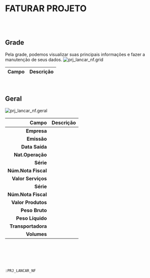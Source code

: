 # FATURAR PROJETO
<br>
<br>

## Grade
Pela grade, podemos visualizar suas principais informações e fazer a manutenção de seus dados.
![prj_lancar_nf.grid](https://raw.githubusercontent.com/netforcews/docs-erp/master/geral/imagens/prj_lancar_nf.grid.png)

Campo | Descrição
--:|---
<br>

## Geral
![prj_lancar_nf.geral](https://raw.githubusercontent.com/netforcews/docs-erp/master/geral/imagens/prj_lancar_nf.geral.png)

Campo | Descrição
--:|---
**Empresa** | 
**Emissão** | 
**Data Saída** | 
**Nat.Operação** | 
**Série** | 
**Núm.Nota Fiscal** | 
**Valor Serviços** | 
**Série** | 
**Núm.Nota Fiscal** | 
**Valor Produtos** | 
**Peso Bruto** | 
**Peso Líquido** | 
**Transportadora** | 
**Volumes** | 
<br>
<br>
<br>
<br>

```:PRJ_LANCAR_NF```
